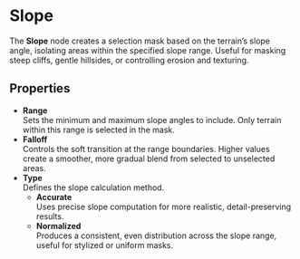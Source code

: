 # Slope

The **Slope** node creates a selection mask based on the terrain’s slope angle, isolating areas within the specified slope range. Useful for masking steep cliffs, gentle hillsides, or controlling erosion and texturing.

## Properties

* **Range**\
  Sets the minimum and maximum slope angles to include. Only terrain within this range is selected in the mask.
* **Falloff**\
  Controls the soft transition at the range boundaries. Higher values create a smoother, more gradual blend from selected to unselected areas.
* **Type**\
  Defines the slope calculation method.
  * **Accurate**\
    Uses precise slope computation for more realistic, detail-preserving results.
  * **Normalized**\
    Produces a consistent, even distribution across the slope range, useful for stylized or uniform masks.
